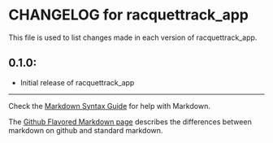 # CHANGELOG for racquettrack_app

This file is used to list changes made in each version of racquettrack_app.

## 0.1.0:

* Initial release of racquettrack_app

- - -
Check the [Markdown Syntax Guide](http://daringfireball.net/projects/markdown/syntax) for help with Markdown.

The [Github Flavored Markdown page](http://github.github.com/github-flavored-markdown/) describes the differences between markdown on github and standard markdown.
